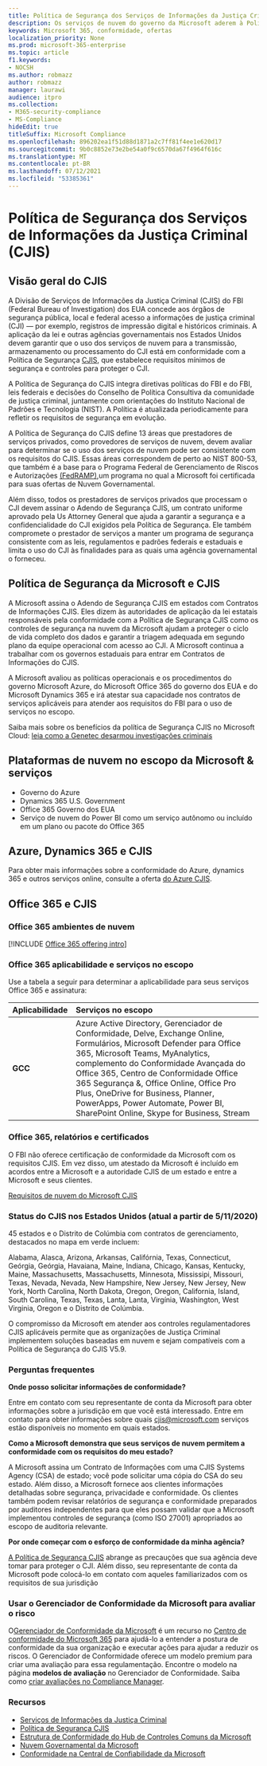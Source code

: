 ```yaml
---
title: Política de Segurança dos Serviços de Informações da Justiça Criminal (CJIS)
description: Os serviços de nuvem do governo da Microsoft aderem à Política de Segurança dos Serviços de Informações da Justiça Criminal dos EUA.
keywords: Microsoft 365, conformidade, ofertas
localization_priority: None
ms.prod: microsoft-365-enterprise
ms.topic: article
f1.keywords:
- NOCSH
ms.author: robmazz
author: robmazz
manager: laurawi
audience: itpro
ms.collection:
- M365-security-compliance
- MS-Compliance
hideEdit: true
titleSuffix: Microsoft Compliance
ms.openlocfilehash: 896202ea1f51d88d1871a2c7ff81f4ee1e620d17
ms.sourcegitcommit: 9b0c8852e73e2be54a0f9c6570da67f4964f616c
ms.translationtype: MT
ms.contentlocale: pt-BR
ms.lasthandoff: 07/12/2021
ms.locfileid: "53385361"
---
```

# <a name="criminal-justice-information-services-cjis-security-policy"></a>Política de Segurança dos Serviços de Informações da Justiça Criminal (CJIS)

## <a name="cjis-overview"></a>Visão geral do CJIS

A Divisão de Serviços de Informações da Justiça Criminal (CJIS) do FBI (Federal Bureau of Investigation) dos EUA concede aos órgãos de segurança pública, local e federal acesso a informações de justiça criminal (CJI) — por exemplo, registros de impressão digital e históricos criminais. A aplicação da lei e outras agências governamentais nos Estados Unidos devem garantir que o uso dos serviços de nuvem para a transmissão, armazenamento ou processamento do CJI está em conformidade com a Política de Segurança [CJIS](https://aka.ms/cjis-security-policy), que estabelece requisitos mínimos de segurança e controles para proteger o CJI.

A Política de Segurança do CJIS integra diretivas políticas do FBI e do FBI, leis federais e decisões do Conselho de Política Consultiva da comunidade de justiça criminal, juntamente com orientações do Instituto Nacional de Padrões e Tecnologia (NIST). A Política é atualizada periodicamente para refletir os requisitos de segurança em evolução.

A Política de Segurança do CJIS define 13 áreas que prestadores de serviços privados, como provedores de serviços de nuvem, devem avaliar para determinar se o uso dos serviços de nuvem pode ser consistente com os requisitos do CJIS. Essas áreas correspondem de perto ao NIST 800-53, que também é a base para o Programa Federal de Gerenciamento de Riscos e Autorizações [(FedRAMP),](offering-FedRAMP.md)um programa no qual a Microsoft foi certificada para suas ofertas de Nuvem Governamental.

Além disso, todos os prestadores de serviços privados que processam o CJI devem assinar o Adendo de Segurança CJIS, um contrato uniforme aprovado pela Us Attorney General que ajuda a garantir a segurança e a confidencialidade do CJI exigidos pela Política de Segurança. Ele também compromete o prestador de serviços a manter um programa de segurança consistente com as leis, regulamentos e padrões federais e estaduais e limita o uso do CJI às finalidades para as quais uma agência governamental o forneceu.

## <a name="microsoft-and-cjis-security-policy"></a>Política de Segurança da Microsoft e CJIS

A Microsoft assina o Adendo de Segurança CJIS em estados com Contratos de Informações CJIS. Eles dizem às autoridades de aplicação da lei estatais responsáveis pela conformidade com a Política de Segurança CJIS como os controles de segurança na nuvem da Microsoft ajudam a proteger o ciclo de vida completo dos dados e garantir a triagem adequada em segundo plano da equipe operacional com acesso ao CJI. A Microsoft continua a trabalhar com os governos estaduais para entrar em Contratos de Informações do CJIS.

A Microsoft avaliou as políticas operacionais e os procedimentos do governo Microsoft Azure, do Microsoft Office 365 do governo dos EUA e do Microsoft Dynamics 365 e irá atestar sua capacidade nos contratos de serviços aplicáveis para atender aos requisitos do FBI para o uso de serviços no escopo.

Saiba mais sobre os benefícios da política de Segurança CJIS no Microsoft Cloud: [leia como a Genetec desarmou investigações criminais](https://customers.microsoft.com/story/genetec)

## <a name="microsoft-in-scope-cloud-platforms--services"></a>Plataformas de nuvem no escopo da Microsoft & serviços

- Governo do Azure
- Dynamics 365 U.S. Government
- Office 365 Governo dos EUA
- Serviço de nuvem do Power BI como um serviço autônomo ou incluído em um plano ou pacote do Office 365

## <a name="azure-dynamics-365-and-cjis"></a>Azure, Dynamics 365 e CJIS

Para obter mais informações sobre a conformidade do Azure, dynamics 365 e outros serviços online, consulte a oferta [do Azure CJIS](/azure/compliance/offerings/offering-cjis).

## <a name="office-365-and-cjis"></a>Office 365 e CJIS

### <a name="office-365-cloud-environments"></a>Office 365 ambientes de nuvem

[!INCLUDE [Office 365 offering intro](../includes/o365-offering-introduction.md)]

### <a name="office-365-applicability-and-in-scope-services"></a>Office 365 aplicabilidade e serviços no escopo

Use a tabela a seguir para determinar a aplicabilidade para seus serviços Office 365 e assinatura:

| **Aplicabilidade** | **Serviços no escopo** |
|:------------------|:----------------------|
| **GCC** | Azure Active Directory, Gerenciador de Conformidade, Delve, Exchange Online, Formulários, Microsoft Defender para Office 365, Microsoft Teams, MyAnalytics, complemento do Conformidade Avançada do Office 365, Centro de Conformidade Office 365 Segurança &, Office Online, Office Pro Plus, OneDrive for Business, Planner, PowerApps, Power Automate, Power BI, SharePoint Online, Skype for Business, Stream |

### <a name="office-365-audits-reports-and-certificates"></a>Office 365, relatórios e certificados

O FBI não oferece certificação de conformidade da Microsoft com os requisitos CJIS. Em vez disso, um atestado da Microsoft é incluído em acordos entre a Microsoft e a autoridade CJIS de um estado e entre a Microsoft e seus clientes.

[Requisitos de nuvem do Microsoft CJIS](https://aka.ms/MicrosoftCJISCloudRequirements)

### <a name="cjis-status-in-the-united-states-current-as-of-1152020"></a>Status do CJIS nos Estados Unidos (atual a partir de 5/11/2020)

45 estados e o Distrito de Colúmbia com contratos de gerenciamento, destacados no mapa em verde incluem:

Alabama, Alasca, Arizona, Arkansas, Califórnia, Texas, Connecticut, Geórgia, Geórgia, Havaiana, Maine, Indiana, Chicago, Kansas, Kentucky, Maine, Massachusetts, Massachusetts, Minnesota, Mississipi, Missouri, Texas, Nevada, Nevada, New Hampshire, New Jersey, New Jersey, New York, North Carolina, North Dakota, Oregon, Oregon, California, Island, South Carolina, Texas, Texas, Lanta, Lanta, Virgínia, Washington, West Virginia, Oregon e o Distrito de Colúmbia.

O compromisso da Microsoft em atender aos controles regulamentadores CJIS aplicáveis permite que as organizações de Justiça Criminal implementem soluções baseadas em nuvem e sejam compatíveis com a Política de Segurança do CJIS V5.9.

### <a name="frequently-asked-questions"></a>Perguntas frequentes

**Onde posso solicitar informações de conformidade?**

Entre em contato com seu representante de conta da Microsoft para obter informações sobre a jurisdição em que você está interessado. Entre em contato para obter informações sobre quais <cjis@microsoft.com> serviços estão disponíveis no momento em quais estados.

**Como a Microsoft demonstra que seus serviços de nuvem permitem a conformidade com os requisitos do meu estado?**

A Microsoft assina um Contrato de Informações com uma CJIS Systems Agency (CSA) de estado; você pode solicitar uma cópia do CSA do seu estado. Além disso, a Microsoft fornece aos clientes informações detalhadas sobre segurança, privacidade e conformidade. Os clientes também podem revisar relatórios de segurança e conformidade preparados por auditores independentes para que eles possam validar que a Microsoft implementou controles de segurança (como ISO 27001) apropriados ao escopo de auditoria relevante.

**Por onde começar com o esforço de conformidade da minha agência?**

[A Política de Segurança CJIS](https://aka.ms/cjis-security-policy) abrange as precauções que sua agência deve tomar para proteger o CJI. Além disso, seu representante de conta da Microsoft pode colocá-lo em contato com aqueles familiarizados com os requisitos de sua jurisdição

### <a name="use-microsoft-compliance-manager-to-assess-your-risk"></a>Usar o Gerenciador de Conformidade da Microsoft para avaliar o risco

O[Gerenciador de Conformidade da Microsoft](/microsoft-365/compliance/compliance-manager) é um recurso no [Centro de conformidade do Microsoft 365](/microsoft-365/compliance/microsoft-365-compliance-center) para ajudá-lo a entender a postura de conformidade da sua organização e executar ações para ajudar a reduzir os riscos. O Gerenciador de Conformidade oferece um modelo premium para criar uma avaliação para essa regulamentação. Encontre o modelo na página **modelos de avaliação** no Gerenciador de Conformidade. Saiba como [criar avaliações no Compliance Manager](/microsoft-365/compliance/compliance-manager-assessments).

### <a name="resources"></a>Recursos

- [Serviços de Informações da Justiça Criminal](https://aka.ms/cjis)
- [Política de Segurança CJIS](https://aka.ms/cjis-security-policy)
- [Estrutura de Conformidade do Hub de Controles Comuns da Microsoft](https://www.microsoft.com/trustcenter/common-controls-hub)
- [Nuvem Governamental da Microsoft](https://go.microsoft.com/fwlink/?linkid=2087246)
- [Conformidade na Central de Confiabilidade da Microsoft](https://www.microsoft.com/trust-center/compliance/compliance-overview)
